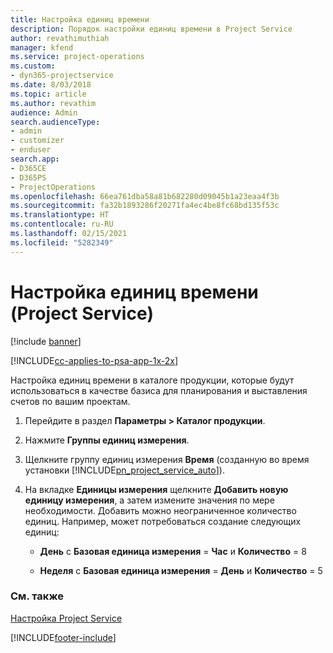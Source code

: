 ```yaml
---
title: Настройка единиц времени
description: Порядок настройки единиц времени в Project Service
author: revathimuthiah
manager: kfend
ms.service: project-operations
ms.custom:
- dyn365-projectservice
ms.date: 8/03/2018
ms.topic: article
ms.author: revathim
audience: Admin
search.audienceType:
- admin
- customizer
- enduser
search.app:
- D365CE
- D365PS
- ProjectOperations
ms.openlocfilehash: 66ea761dba58a81b682280d09045b1a23eaa4f3b
ms.sourcegitcommit: fa32b1893286f20271fa4ec4be8fc68bd135f53c
ms.translationtype: HT
ms.contentlocale: ru-RU
ms.lasthandoff: 02/15/2021
ms.locfileid: "5282349"
---
```

# <a name="set-up-time-units-project-service"></a>Настройка единиц времени (Project Service)

[!include [banner](../includes/psa-now-project-operations.md)]

[!INCLUDE[cc-applies-to-psa-app-1x-2x](../includes/cc-applies-to-psa-app-1x-2x.md)]

Настройка единиц времени в каталоге продукции, которые будут использоваться в качестве базиса для планирования и выставления счетов по вашим проектам.  
  
1. Перейдите в раздел **Параметры > Каталог продукции**.  
  
2. Нажмите **Группы единиц измерения**.  
  
3. Щелкните группу единиц измерения **Время** (созданную во время установки [!INCLUDE[pn_project_service_auto](../includes/pn-project-service-auto.md)]).  
  
4. На вкладке **Единицы измерения** щелкните **Добавить новую единицу измерения**, а затем измените значения по мере необходимости. Добавить можно неограниченное количество единиц. Например, может потребоваться создание следующих единиц:  
  
   - **День** с **Базовая единица измерения** = **Час** и **Количество** = 8  
  
   - **Неделя** с **Базовая единица измерения** = **День** и **Количество** = 5  
  
### <a name="see-also"></a>См. также  
 [Настройка Project Service](../psa/configure.md)


[!INCLUDE[footer-include](../includes/footer-banner.md)]